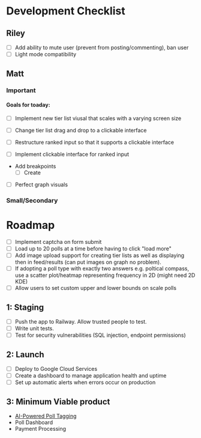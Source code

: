 # Development Checklist

## Riley

- [ ] Add ability to mute user (prevent from posting/commenting), ban user
- [ ] Light mode compatibility

## Matt

### Important

#### Goals for toaday:
- [ ] Implement new tier list viusal that scales with a varying screen size
- [ ] Change tier list drag and drop to a clickable interface
- [ ] Restructure ranked input so that it supports a clickable interface
- [ ] Implement clickable interface for ranked input


- Add breakpoints
  - [ ] Create
- [ ] Perfect graph visuals

### Small/Secondary

# Roadmap

- [ ] Implement captcha on form submit
- [ ] Load up to 20 polls at a time before having to click "load more"
- [ ] Add image upload support for creating tier lists as well as displaying then in feed/results (can put images on graph no problem).
- [ ] If adopting a poll type with exactly two answers e.g. poltical compass, use a scatter plot/heatmap representing frequency in 2D (might need 2D KDE)
- [ ] Allow users to set custom upper and lower bounds on scale polls

## 1: Staging

- [ ] Push the app to Railway. Allow trusted people to test.
- [ ] Write unit tests.
- [ ] Test for security vulnerabilities (SQL injection, endpoint permissions)

## 2: Launch

- [ ] Deploy to Google Cloud Services
- [ ] Create a dashboard to manage application health and uptime
- [ ] Set up automatic alerts when errors occur on production

## 3: Minimum Viable product

- [AI-Powered Poll Tagging](https://docs.google.com/document/d/1knJN9BY2EJ27TZhUlEIYxNZZmU6g-eYaLxmL75ShN_U/edit?usp=drive_link)
- Poll Dashboard
- Payment Processing
